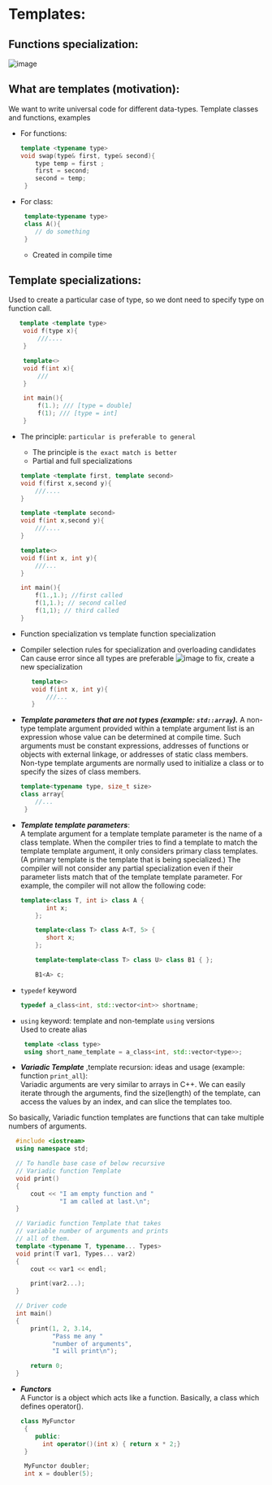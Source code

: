 
# Templates:

## Functions specialization:  
   ![image](https://user-images.githubusercontent.com/49760167/173131458-578ee919-08f8-4a3b-a784-e9e513ef560e.png)


## What are templates (motivation):
   We want to write universal code for different data-types.
   Template classes and functions, examples
    
  - For functions:  
    ```c++
    template <typename type>
    void swap(type& first, type& second){
        type temp = first ;
        first = second;
        second = temp;
     }
    ```
  - For class:  
    ```c++
     template<typename type>
     class A(){
        // do something
     }
    ```
    + Created in compile time
 

    
## Template specializations:
Used to create a particular case of type, so we dont need to specify type on function call.  
```c++
   template <template type>
    void f(type x){
        ///....
    }

    template<>
    void f(int x){
        ///
    }

    int main(){
        f(1.); /// [type = double]
        f(1); /// [type = int]
    }
```
    
 - The principle: `particular is preferable to general`
    - The principle is `the exact match is better`
    - Partial and full specializations  
   
    ```c++
    template <template first, template second>
    void f(first x,second y){
        ///....
    }

    template <template second>
    void f(int x,second y){
        ///....
    }

    template<>
    void f(int x, int y){
        ///...
    }

    int main(){
        f(1.,1.); //first called
        f(1,1.); // second called
        f(1,1); // third called
    }
    ```
 - Function specialization vs template function specialization
 - Compiler selection rules for specialization and overloading candidates 
                Can cause error since all types are preferable
    ![image](https://user-images.githubusercontent.com/49760167/173125491-b4fdd3e7-a253-436e-a718-40a03ffca654.png)
     to fix, create a new specialization
     ```c++
        template<>
        void f(int x, int y){
            ///...
        }
     ```

- ***Template parameters that are not types (example: `std::array`).*** 
    A non-type template argument provided within a template argument list is an expression whose value can be determined at compile time. Such arguments must be constant expressions, addresses of functions or objects with external linkage, or addresses of static class members. Non-type template arguments are normally used to initialize a class or to specify the sizes of class members.
    ```c++
    template<typename type, size_t size>
    class array{
        //...
     }
    ```
    
    
- ***Template template parameters***:  
    A template argument for a template template parameter is the name of a class template.
When the compiler tries to find a template to match the template template argument, it only considers primary class templates. (A primary template is the template that is being specialized.) The compiler will not consider any partial specialization even if their parameter lists match that of the template template parameter. For example, the compiler will not allow the following code:
    ```c++
    template<class T, int i> class A {
           int x;
        };

        template<class T> class A<T, 5> {
           short x;
        };

        template<template<class T> class U> class B1 { };

        B1<A> c;
    ```
    
- `typedef` keyword
    ```c++
    typedef a_class<int, std::vector<int>> shortname;
    ```
- `using` keyword: template and non-template `using` versions  
    Used to create alias
   ```c++
    template <class type>
    using short_name_template = a_class<int, std::vector<type>>;
   ```

-  ***Variadic Template*** ,template recursion: ideas and usage (example: function `print_all`):  
    Variadic arguments are very similar to arrays in C++. We can easily iterate through the arguments, find the size(length) of the template, can access the values by an index, and can slice the templates too. 

So basically, Variadic function templates are functions that can take multiple numbers of arguments.
  ```c++
    #include <iostream>
    using namespace std;

    // To handle base case of below recursive
    // Variadic function Template
    void print()
    {
        cout << "I am empty function and "
                "I am called at last.\n";
    }

    // Variadic function Template that takes
    // variable number of arguments and prints
    // all of them.
    template <typename T, typename... Types>
    void print(T var1, Types... var2)
    {
        cout << var1 << endl;

        print(var2...);
    }

    // Driver code
    int main()
    {
        print(1, 2, 3.14,
              "Pass me any "
              "number of arguments",
              "I will print\n");

        return 0;
    }
  ```
 - ***Functors***  
   A Functor is a object which acts like a function. Basically, a class which defines operator().
   ```c++
   class MyFunctor
    {
       public:
         int operator()(int x) { return x * 2;}
    }

    MyFunctor doubler;
    int x = doubler(5);
   ```
